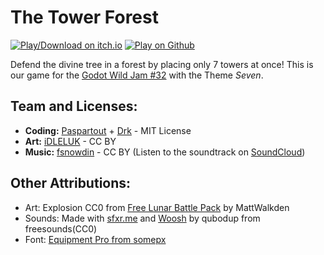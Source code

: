 The Tower Forest
================

[![Play/Download on itch.io](https://img.shields.io/badge/Play-on%20itch.io-FA5C5C?style=flat-square&logo=itch.io)](https://paspartout.itch.io/the-tower-forest)
[![Play on Github](https://img.shields.io/badge/Play-on%20github.io-181717?style=flat-square&logo=github)](https://paspartout.github.io/GWJ32/)

Defend the divine tree in a forest by placing only 7 towers at once!
This is our game for the [Godot Wild Jam #32](https://itch.io/jam/godot-wild-jam-32) with the Theme *Seven*.

Team and Licenses:
------------------

- **Coding:** [Paspartout](https://paspartout.itch.io) + [Drk](https://drk66.itch.io) - MIT License
- **Art:** [iDLELUK](https://idleluk.itch.io/) - CC BY
- **Music:** [fsnowdin](https://fsnowdin.itch.io/) - CC BY (Listen to the soundtrack on [SoundCloud](https://soundcloud.com/falling_snowdin/sets/the-tower-forest))

Other Attributions:
-------------------

- Art: Explosion CC0 from [Free Lunar Battle Pack](https://mattwalkden.itch.io/lunar-battle-pack) by MattWalkden
- Sounds: Made with [sfxr.me](http://sfxr.me/) and [Woosh](https://freesound.org/people/qubodup/sounds/60013/) by qubodup from freesounds(CC0)
- Font: [Equipment Pro from somepx](https://somepx.itch.io/humble-fonts-free)
